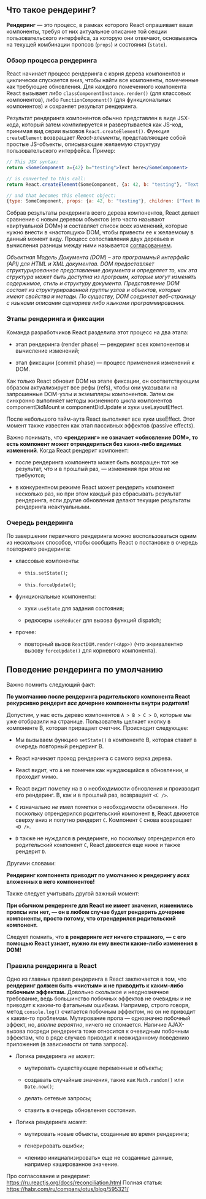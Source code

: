 ## Что такое рендеринг?

**Рендеринг** — это процесс, в рамках которого React опрашивает ваши компоненты, требуя от них актуальное описание той секции пользовательского интерфейса, за которую они отвечают, основываясь на текущей комбинации пропсов (`props`) и состояния (`state`).

### Обзор процесса рендеринга

React начинает процесс рендеринга с корня дерева компонентов и циклически спускается вниз, чтобы найти все компоненты, помеченные как требующие обновления. Для каждого помеченного компонента React вызывает либо `classComponentInstance.render()` (для классовых компонентов), либо `FunctionComponent()` (для функциональных компонентов) и сохраняет результат рендеринга.

Результат рендеринга компонентов обычно представлен в виде JSX-кода, который затем компилируется и развертывается как JS-код, принимая вид серии вызовов `React.createElement()`. Функция `createElement` возвращает _React-элементы_, представляющие собой простые JS-объекты, описывающие желаемую структуру пользовательского интерфейса. Пример:

``` jsx
// This JSX syntax:
return <SomeComponent a={42} b="testing">Text here</SomeComponent>

// is converted to this call:
return React.createElement(SomeComponent, {a: 42, b: "testing"}, "Text Here")

// and that becomes this element object:
{type: SomeComponent, props: {a: 42, b: "testing"}, children: ["Text Here"]}
```

Собрав результаты рендеринга всего дерева компонентов, React делает сравнение с новым деревом объектов (его часто называют «виртуальной DOM») и составляет список всех изменений, которые нужно внести в «настоящую» DOM, чтобы привести ее к желаемому в данный момент виду. Процесс сопоставления двух деревьев и вычисления разницы между ними называется [согласованием](https://ru.reactjs.org/docs/reconciliation.html).

_Объектная Модель Документа (DOM) – это программный интерфейс (API) для HTML и XML документов. DOM предоставляет структурированное представление документа и определяет то, как эта структура может быть доступна из программ, которые могут изменять содержимое, стиль и структуру документа. Представление DOM состоит из структурированной группы узлов и объектов, которые имеют свойства и методы. По существу, DOM соединяет веб-страницу с языками описания сценариев либо языками программирования._

### Этапы рендеринга и фиксации

Команда разработчиков React разделила этот процесс на два этапа:

-   этап рендеринга (render phase) — рендеринг всех компонентов и вычисление изменений;
    
-   этап фиксации (commit phase) — процесс применения изменений к DOM.
    

Как только React обновит DOM на этапе фиксации, он соответствующим образом актуализирует все рефы (refs), чтобы они указывали на запрошенные DOM-узлы и экземпляры компонентов. Затем он синхронно выполняет методы жизненного цикла компонентов componentDidMount и componentDidUpdate и хуки useLayoutEffect.

После небольшого тайм-аута React выполняет все хуки useEffect. Этот момент также известен как этап пассивных эффектов (passive effects).

Важно понимать, что **«рендеринг» не означает «обновление DOM», то есть компонент может отрендериться без каких-либо видимых изменений**. Когда React рендерит компонент:

-   после рендеринга компонента может быть возвращен тот же результат, что и в прошлый раз, — изменения при этом не требуются;
    
-   в конкурентном режиме React может рендерить компонент несколько раз, но при этом каждый раз сбрасывать результат рендеринга, если другие обновления делают текущие результаты рендеринга неактуальными.

### Очередь рендеринга

По завершении первичного рендеринга можно воспользоваться одним из нескольких способов, чтобы сообщить React о постановке в очередь повторного рендеринга:

-   классовые компоненты:
    
    -   `this.setState()`;
        
    -   `this.forceUpdate()`;
        
-   функциональные компоненты:
    
    -   хуки `useState` для задания состояния;
        
    -   редюсеры `useReducer` для вызова функций dispatch;
        
-   прочее:
    
    -   повторный вызов `ReactDOM.render(<App>)` (что эквивалентно вызову `forceUpdate()` для корневого компонента).

## Поведение рендеринга по умолчанию

Важно помнить следующий факт:

**По умолчанию после рендеринга родительского компонента React рекурсивно рендерит _все_ дочерние компоненты внутри родителя!**

Допустим, у нас есть дерево компонентов `A > B > C > D`, которые мы уже отобразили на странице. Пользователь щелкает кнопку в компоненте B, которая приращает счетчик. Происходит следующее:

-   Мы вызываем функцию `setState()` в компоненте B, которая ставит в очередь повторный рендеринг B.
    
-   React начинает проход рендеринга с самого верха дерева.
    
-   React видит, что `A` не помечен как нуждающийся в обновлении, и проходит мимо.
    
-   React видит пометку на `B` о необходимости обновления и производит его рендеринг. B, как и в прошлый раз, возвращает `<C />`.
    
-   `C` изначально _не_ имел пометки о необходимости обновления. Но поскольку отрендерился родительский компонент `B`, React движется сверху вниз и попутно рендерит `C`. Компонент `C` снова возвращает `<D />`.
    
-   `D` также не нуждался в рендеринге, но поскольку отрендерился его родительский компонент `C`, React движется еще ниже и также рендерит `D`.
    

Другими словами:

**Рендеринг компонента приводит по умолчанию к рендерингу _всех_ вложенных в него компонентов!**

Также следует учитывать другой важный момент:

**При обычном рендеринге для React не имеет значения, изменились пропсы или нет, — он в любом случае будет рендерить дочерние компоненты, просто потому, что отрендерился родительский компонент.**

Следует помнить, что **в рендеринге _нет_ ничего страшного, — с его помощью React узнает, нужно ли ему внести какие-либо изменения в DOM!**

### Правила рендеринга в React

Одно из главных правил рендеринга в React заключается в том, что **рендеринг должен быть «чистым» и не приводить к каким-либо побочным эффектам.** Довольно скользкое и неоднозначное требование, ведь большинство побочных эффектов не очевидны и не приводят к каким-то фатальным ошибкам. Например, строго говоря, метод `console.log()` считается побочным эффектом, но он не приводит к каким-то проблемам. Мутирование пропа — однозначно побочный эффект, но, _вполне вероятно_, ничего не сломается. Наличие AJAX-вызова посреди рендеринга тоже относится к очевидным побочным эффектам, что в ряде случаев приводит к неожиданному поведению приложения (в зависимости от типа запроса).

-   Логика рендеринга _не может_:
    
    -   мутировать существующие переменные и объекты;
        
    -   создавать случайные значения, такие как `Math.random()` или `Date.now()`;
        
    -   делать сетевые запросы;
        
    -   ставить в очередь обновления состояния.
        
-   Логика рендеринга _может_:
    
    -   мутировать новые объекты, созданные во время рендеринга;
        
    -   генерировать ошибки;
        
    -   «лениво инициализировать» еще не созданные данные, например кэшированное значение.

Про согласование и рендеринг: https://ru.reactjs.org/docs/reconciliation.html
Полная статья: https://habr.com/ru/company/otus/blog/595321/
